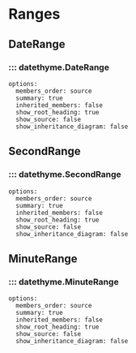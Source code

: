 # Ranges

## DateRange

### ::: datethyme.DateRange
    options:
      members_order: source
      summary: true
      inherited_members: false
      show_root_heading: true
      show_source: false
      show_inheritance_diagram: false

## SecondRange

### ::: datethyme.SecondRange
    options:
      members_order: source
      summary: true
      inherited_members: false
      show_root_heading: true
      show_source: false
      show_inheritance_diagram: false

## MinuteRange

### ::: datethyme.MinuteRange
    options:
      members_order: source
      summary: true
      inherited_members: false
      show_root_heading: true
      show_source: false
      show_inheritance_diagram: false